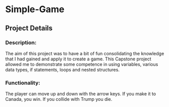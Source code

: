 # Simple-Game

## Project Details

### Description:
The aim of this project was to have a bit of fun consolidating the knowledge that I had gained and apply it to create a game. This Capstone project allowed me to demonstrate some competence in using variables, various data types, if statements, loops and nested structures.

### Functionality:
The player can move up and down with the arrow keys. If you make it to Canada, you win. If you collide with Trump you die.



